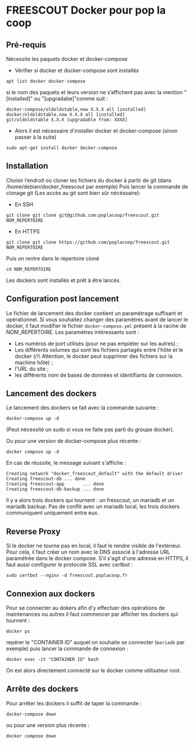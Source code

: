 # FREESCOUT Docker pour pop la coop
## Pré-requis
Nécessite les paquets docker et docker-compose
- Vérifier si docker et docker-compose sont installés
```
apt list docker docker-compose
```
si le nom des paquets et leurs version ne s’affichent pas avec la mention "[installed]" ou "[upgradabe]"comme suit :
```
docker-compose/oldoldstable,now X.X.X all [installed]
docker/oldoldstable,now X.X.X all [installed]
git/oldoldstable X.X.X [upgradable from: XXXX]
```
- Alors il est nécessaire d'installer docker et docker-compose (sinon passer à la suite)
```
sudo apt-get install docker docker-compose
```

## Installation
Choisir l’endroit où cloner les fichiers du docker à partir de git (dans /home/debian/docker_freescout par exemple)
Puis lancer la commande de clonage git (Les accès au git sont bien sûr nécéssaire):
- En SSH
```
git clone git clone git@github.com:poplacoop/freescout.git NOM_REPERTOIRE
```
- En HTTPS
```
git clone git clone https://github.com/poplacoop/freescout.git NOM_REPERTOIRE
```

Puis on rentre dans le répertoire cloné
```
cd NOM_REPERTOIRE
```

Les dockers sont installés et prêt à être lancés.

## Configuration post lancement

Le fichier de lancement des docker contient un paramétrage suffisant et opérationnel.
Si vous souhaitez changer des paramètres avant de lancer le docker, il faut modifier le fichier
``
docker-compose.yml
``
présent à la racine de NOM_REPERTOIRE.
Les paramètres intéressants sont :
- Les numéros de port utilisés (pour ne pas empiéter sur les autres) ;
- Les différents volumes qui sont les fichiers partagés entre l'hôte et le docker
(/!\ Attention, le docker peut supprimer des fichiers sur la machine hôte) ;
- l'URL du site ;
- les différents nom de bases de données et identifiants de connexion.

## Lancement des dockers
Le lancement des dockers se fait avec la commande suivante :
```
docker-compose up -d
```
(Peut nécessité un sudo si vous ne faite pas parti du groupe docker).

Ou pour une version de docker-compose plus récente :
```
docker compose up -d
```
En cas de réussite, le message suivant s'affiche :
```
Creating network "docker_freescout_default" with the default driver
Creating freescout-db ... done
Creating freescout-app       ... done
Creating freescout-db-backup ... done
```

Il y a alors trois dockers qui tournent : un fresscout, un mariadb et un mariadb backup. Pas de conflit avec un mariadb local, les trois dockers communiquent uniquement entre eux.

## Reverse Proxy
Si le docker ne tourne pas en local, il faut le rendre visible de l'extérieur. Pour cela, il faut créer un nom avec le DNS associé à l'adresse URL paramétrée dans le docker compose.
S'il s'agit d'une adresse en HTTPS, il faut aussi configurer le protocole SSL avec certbot :
```
sudo certbot --nginx -d freescout.poplacoop.fr
```

## Connexion aux dockers
Pour se connecter au dokers afin d'y effectuer des opérations de maintenances ou autres il faut commencer par afficher les dockers qui tournent :
```
docker ps
```
repérer le "CONTAINER ID" auquel on souhaite se connecter (``mariadb`` par exemple) puis lancer la commande de connexion :
```
docker exec -it "CONTAINER ID" bash
```
On est alors directement connecté sur le docker comme utilisateur root.

## Arrête des dockers
Pour arrêter les dockers il suffit de taper la commande :
```
docker-compose down
```
ou pour une version plus récente :
```
docker compose down
```
